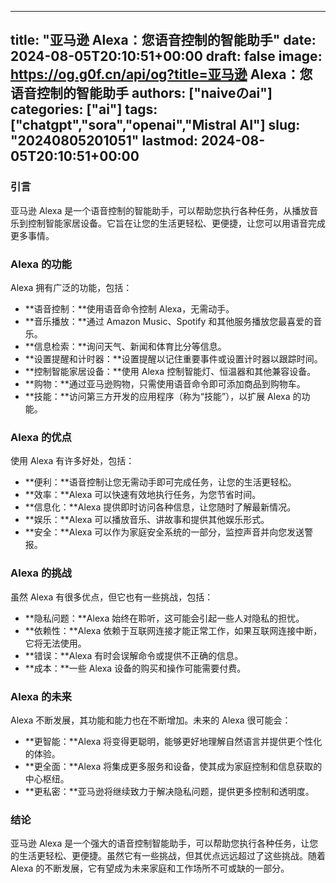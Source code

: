 
---
title: "亚马逊 Alexa：您语音控制的智能助手"
date: 2024-08-05T20:10:51+00:00
draft: false
image: https://og.g0f.cn/api/og?title=亚马逊 Alexa：您语音控制的智能助手
authors: ["naiveのai"]
categories: ["ai"]
tags: ["chatgpt","sora","openai","Mistral AI"]
slug: "20240805201051"
lastmod: 2024-08-05T20:10:51+00:00
---
### 引言

亚马逊 Alexa 是一个语音控制的智能助手，可以帮助您执行各种任务，从播放音乐到控制智能家居设备。它旨在让您的生活更轻松、更便捷，让您可以用语音完成更多事情。

### Alexa 的功能

Alexa 拥有广泛的功能，包括：

- **语音控制：**使用语音命令控制 Alexa，无需动手。
- **音乐播放：**通过 Amazon Music、Spotify 和其他服务播放您最喜爱的音乐。
- **信息检索：**询问天气、新闻和体育比分等信息。
- **设置提醒和计时器：**设置提醒以记住重要事件或设置计时器以跟踪时间。
- **控制智能家居设备：**使用 Alexa 控制智能灯、恒温器和其他兼容设备。
- **购物：**通过亚马逊购物，只需使用语音命令即可添加商品到购物车。
- **技能：**访问第三方开发的应用程序（称为“技能”），以扩展 Alexa 的功能。

### Alexa 的优点

使用 Alexa 有许多好处，包括：

- **便利：**语音控制让您无需动手即可完成任务，让您的生活更轻松。
- **效率：**Alexa 可以快速有效地执行任务，为您节省时间。
- **信息化：**Alexa 提供即时访问各种信息，让您随时了解最新情况。
- **娱乐：**Alexa 可以播放音乐、讲故事和提供其他娱乐形式。
- **安全：**Alexa 可以作为家庭安全系统的一部分，监控声音并向您发送警报。

### Alexa 的挑战

虽然 Alexa 有很多优点，但它也有一些挑战，包括：

- **隐私问题：**Alexa 始终在聆听，这可能会引起一些人对隐私的担忧。
- **依赖性：**Alexa 依赖于互联网连接才能正常工作，如果互联网连接中断，它将无法使用。
- **错误：**Alexa 有时会误解命令或提供不正确的信息。
- **成本：**一些 Alexa 设备的购买和操作可能需要付费。

### Alexa 的未来

Alexa 不断发展，其功能和能力也在不断增加。未来的 Alexa 很可能会：

- **更智能：**Alexa 将变得更聪明，能够更好地理解自然语言并提供更个性化的体验。
- **更全面：**Alexa 将集成更多服务和设备，使其成为家庭控制和信息获取的中心枢纽。
- **更私密：**亚马逊将继续致力于解决隐私问题，提供更多控制和透明度。

### 结论

亚马逊 Alexa 是一个强大的语音控制智能助手，可以帮助您执行各种任务，让您的生活更轻松、更便捷。虽然它有一些挑战，但其优点远远超过了这些挑战。随着 Alexa 的不断发展，它有望成为未来家庭和工作场所不可或缺的一部分。